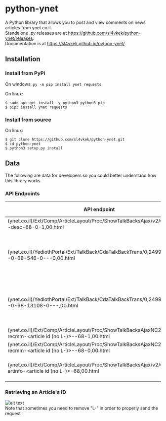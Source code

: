 # python-ynet
A Python library that allows you to post and view comments on news articles from ynet.co.il. <br />
Standalone .py releases are at https://github.com/sl4vkek/python-ynet/releases. <br />
Documentation is at https://sl4vkek.github.io/python-ynet/.
## Installation
### Install from PyPi
On windows: `py -m pip install ynet requests` <br/>

On linux: <br/>
```
$ sudo apt-get install -y python3 python3-pip
$ pip3 install ynet requests
```
### Install from source 
On linux: <br/>
```
$ git clone https://github.com/sl4vkek/python-ynet.git
$ cd python-ynet
$ python3 setup.py install
```

## Data
The following are data for developers so you could better understand how this library works

### API Endpoints
| API endpoint                                                                                                               	| Purpose                         	| GET / POST 	| Form Data                                                             	| Query data 	| Implementable 	|
|----------------------------------------------------------------------------------------------------------------------------	|---------------------------------	|------------	|-----------------------------------------------------------------------	|------------	|---------------	|
| (ynet.co.il)/Ext/Comp/ArticleLayout/Proc/ShowTalkBacksAjax/v2/0,12990,<article id>-desc-68-0-1,00.html                       	| Retrieve Comments               	| GET        	|                                                                       	|            	| Y             	|
| (ynet.co.il)/YediothPortal/Ext/TalkBack/CdaTalkBackTrans/0,2499,<article id>-0-68-546-0---0,00.html                          	| Post a Comment                  	| POST       	| WSGBRWSR (keep this to FF), name, email, Location, title, description 	|            	| Y             	|
| (ynet.co.il)/YediothPortal/Ext/TalkBack/CdaTalkBackTrans/0,2499,<article id>-0-68-13108-0---<comment id>,00.html             	| Post a Reply                    	| POST       	| WSGBRWSR (keep this to FF), name, email, Location, title, description 	|            	| Y             	|
| (ynet.co.il)/Ext/Comp/ArticleLayout/Proc/ShowTalkBacksAjaxNC2/0,12979,L-recmm-<article id (no L-)>-<comment id>-68-1,00.html 	| Like a Comment                  	| GET        	|                                                                       	| RN (?)     	| N             	|
| (ynet.co.il)/Ext/Comp/ArticleLayout/Proc/ShowTalkBacksAjaxNC2/0,12979,L-recmm-<article id (no L-)>-<comment id>-68-0,00.html 	| Dislike a Comment               	| GET        	|                                                                       	| RN (?)     	| N             	|
| (ynet.co.il)/Ext/Comp/ArticleLayout/Proc/ShowTalkBacksAjax/v2/0,12990,L-artinfo-<article id (no L-)>-68,00.html              	| Retrieve Statistics on Comments 	| GET        	|                                                                       	|            	| Y             	|
### Retrieving an Article's ID
![alt text](https://i.imgur.com/zLUrbmG.png) <br/>
Note that sometimes you need to remove "L-" in order to properly send the request

